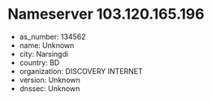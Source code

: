 # Nameserver 103.120.165.196

* as_number: 134562
* name: Unknown
* city: Narsingdi
* country: BD
* organization: DISCOVERY INTERNET
* version: Unknown
* dnssec: Unknown
